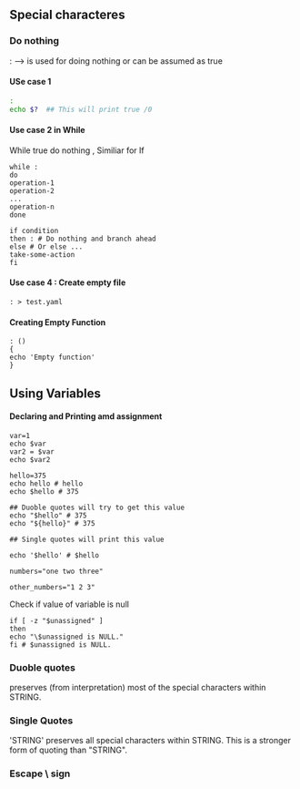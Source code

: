 ## Special characteres 

### Do nothing 
: --> is used for doing nothing or can be assumed as true 
#### USe case 1
``` Bash Script 
:
echo $?  ## This will print true /0
```
#### Use case 2 in While 
While true do nothing , Similiar for If 
```
while :
do
operation-1
operation-2
...
operation-n
done

if condition
then : # Do nothing and branch ahead
else # Or else ...
take-some-action
fi
```

#### Use case 4 : Create empty file 
```
: > test.yaml
```

#### Creating Empty Function 
```
: ()
{
echo 'Empty function'
}
```
## Using Variables 
#### Declaring and Printing amd assignment
```
var=1
echo $var
var2 = $var
echo $var2
```
```
hello=375
echo hello # hello
echo $hello # 375

## Duoble quotes will try to get this value 
echo "$hello" # 375
echo "${hello}" # 375

## Single quotes will print this value 

echo '$hello' # $hello
```

```
numbers="one two three"

other_numbers="1 2 3"

```
Check if value of variable is null 
```
if [ -z "$unassigned" ]
then
echo "\$unassigned is NULL."
fi # $unassigned is NULL.
```
### Duoble quotes
preserves (from interpretation) most of the special characters within STRING.


### Single Quotes 
'STRING' preserves all special characters within STRING. This is a stronger form of quoting than "STRING".


### Escape \ sign 
